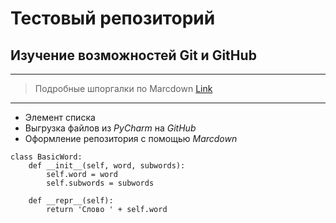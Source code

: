 # Тестовый репозиторий
## Изучение возможностей Git и GitHub
***
> Подробные шпоргалки по Marcdown [Link]([http://a.com](https://commonmark.org/help/))
***
* Элемент списка
* Выгрузка файлов из _PyCharm_ на _GitHub_
* Оформление репозитория с помощью _Marcdown_ 
```
class BasicWord:
    def __init__(self, word, subwords):
        self.word = word
        self.subwords = subwords

    def __repr__(self):
        return 'Слово ' + self.word
```

